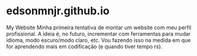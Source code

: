# edsonmnjr.github.io
My Website
Minha primeira tentativa de montar um website com meu perfil profissional.
A ideia é, no futuro, incrementar com ferramentas para mudar idioma, modo escuro/modo claro, etc. Vou fazendo isso na medida em que for aprendendo mais em codificação (e quando tiver tempo rs).
